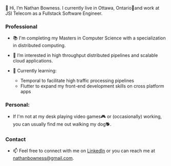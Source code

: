 👋 Hi, I’m Nathan Bowness. I currently live in Ottawa, Ontario🍁and work at JSI Telecom as a Fullstack Software Engineer. 

### Professional
- 📚 I'm completing my Masters in Computer Science with a specialization in distributed computing.
- 👀 I’m interested in high throughput distributed pipelines and scalable cloud applications.

- 🌱 Currently learning:
  - Temporal to facilitate high traffic processing pipelines
  - Flutter to expand my front-end development skills on cross platform apps


### Personal: 
- If I'm not at my desk playing video games🎮 or (occasionally) working, you can usually find me out walking my dog🐕.

### Contact
- 📫 Feel free to connect with me on [LinkedIn](https://www.linkedin.com/in/nathan-bowness/) or you can reach me at nathanbowness@gmail.com.  

<!---
nathanbowness/nathanbowness is a ✨ special ✨ repository because its `README.md` (this file) appears on your GitHub profile.
You can click the Preview link to take a look at your changes.
--->
